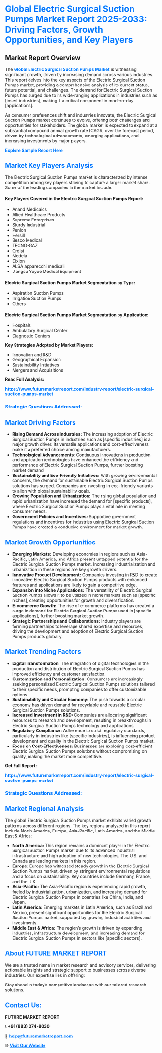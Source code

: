 <h1 style="color: #007BFF;">Global Electric Surgical Suction Pumps Market Report 2025-2033: Driving Factors, Growth Opportunities, and Key Players</h1>

<section id="overview">
<h2>Market Report Overview</h2>
<p>The <a href="https://www.futuremarketreport.com/industry-report/electric-surgical-suction-pumps-market" style="color: #007BFF; text-decoration: none;"><strong>Global Electric Surgical Suction Pumps Market</strong></a> is witnessing significant growth, driven by increasing demand across various industries. This report delves into the key aspects of the Electric Surgical Suction Pumps market, providing a comprehensive analysis of its current status, future potential, and challenges. The demand for Electric Surgical Suction Pumps has surged due to its wide-ranging applications in industries such as [insert industries], making it a critical component in modern-day [applications].</p>
<p>As consumer preferences shift and industries innovate, the Electric Surgical Suction Pumps market continues to evolve, offering both challenges and opportunities for stakeholders. The global market is expected to expand at a substantial compound annual growth rate (CAGR) over the forecast period, driven by technological advancements, emerging applications, and increasing investments by major players.</p>
</section>

<section id="overview">
<p><a href="https://www.futuremarketreport.com/request-sample/reportId=60329" style="color: #007BFF; text-decoration: none;"><strong>Explore Sample Report Here</strong></a></p>
</section>

<section id="key-players">
<h2 style="color: #007BFF;">Market Key Players Analysis</h2>
<p>The Electric Surgical Suction Pumps market is characterized by intense competition among key players striving to capture a larger market share. Some of the leading companies in the market include:</p>
<h4>Key Players Covered in the Electric Surgical Suction Pumps Report:</h4>
<ul><li>Anand Medicaids</li><li>Allied Healthcare Products</li><li>Supreme Enterprises</li><li>Sturdy Industrial</li><li>Penlon</li><li>Hersill</li><li>Besco Medical</li><li>TECNO-GAZ</li><li>Ordisi</li><li>Medela</li><li>Dixion</li><li>ALSA apparecchi medicali</li><li>Jiangsu Yuyue Medical Equipment</li></ul>
<h4>Electric Surgical Suction Pumps Market Segmentation by Type:</h4>
<ul><li>Aspiration Suction Pumps</li><li>Irrigation Suction Pumps</li><li>Others</li></ul>

<h4>Electric Surgical Suction Pumps Market Segmentation by Application:</h4>
<ul><li>Hospitals</li><li>Ambulatory Surgical Center</li><li>Diagnostic Centers</li></ul>
<p><strong>Key Strategies Adopted by Market Players:</strong></p>
<ul>
<li>Innovation and R&D</li>
<li>Geographical Expansion</li>
<li>Sustainability Initiatives</li>
<li>Mergers and Acquisitions</li>
</ul>
</section>

<section>
<p><strong>Read Full Analysis: </strong></p><a href="https://www.futuremarketreport.com/industry-report/electric-surgical-suction-pumps-market" style="color: #007BFF; text-decoration: none;"><strong>https://www.futuremarketreport.com/industry-report/electric-surgical-suction-pumps-market</strong></a>
<h3 style="color: #007BFF;">Strategic Questions Addressed:</h3>
</section>

<section id="driving-factors">
<h2 style="color: #007BFF;">Market Driving Factors</h2>
<ul>
<li><strong>Rising Demand Across Industries:</strong> The increasing adoption of Electric Surgical Suction Pumps in industries such as [specific industries] is a major growth driver. Its versatile applications and cost-effectiveness make it a preferred choice among manufacturers.</li>
<li><strong>Technological Advancements:</strong> Continuous innovations in production and application technologies have enhanced the efficiency and performance of Electric Surgical Suction Pumps, further boosting market demand.</li>
<li><strong>Sustainability and Eco-Friendly Initiatives:</strong> With growing environmental concerns, the demand for sustainable Electric Surgical Suction Pumps solutions has surged. Companies are investing in eco-friendly variants to align with global sustainability goals.</li>
<li><strong>Growing Population and Urbanization:</strong> The rising global population and rapid urbanization have increased the demand for [specific products], where Electric Surgical Suction Pumps plays a vital role in meeting consumer needs.</li>
<li><strong>Government Policies and Incentives:</strong> Supportive government regulations and incentives for industries using Electric Surgical Suction Pumps have created a conducive environment for market growth.</li>
</ul>
</section>

<section id="growth-opportunities">
<h2 style="color: #007BFF;">Market Growth Opportunities</h2>
<ul>
<li><strong>Emerging Markets:</strong> Developing economies in regions such as Asia-Pacific, Latin America, and Africa present untapped potential for the Electric Surgical Suction Pumps market. Increasing industrialization and urbanization in these regions are key growth drivers.</li>
<li><strong>Innovative Product Development:</strong> Companies investing in R&D to create innovative Electric Surgical Suction Pumps products with enhanced features and applications are likely to gain a competitive edge.</li>
<li><strong>Expansion into Niche Applications:</strong> The versatility of Electric Surgical Suction Pumps allows it to be utilized in niche markets such as [specific niches], creating opportunities for growth and diversification.</li>
<li><strong>E-commerce Growth:</strong> The rise of e-commerce platforms has created a surge in demand for Electric Surgical Suction Pumps used in [specific applications], further boosting market growth.</li>
<li><strong>Strategic Partnerships and Collaborations:</strong> Industry players are forming partnerships to leverage shared expertise and resources, driving the development and adoption of Electric Surgical Suction Pumps products globally.</li>
</ul>
</section>

<section id="trending-factors">
<h2 style="color: #007BFF;">Market Trending Factors</h2>
<ul>
<li><strong>Digital Transformation:</strong> The integration of digital technologies in the production and distribution of Electric Surgical Suction Pumps has improved efficiency and customer satisfaction.</li>
<li><strong>Customization and Personalization:</strong> Consumers are increasingly seeking personalized Electric Surgical Suction Pumps solutions tailored to their specific needs, prompting companies to offer customizable options.</li>
<li><strong>Sustainability and Circular Economy:</strong> The push towards a circular economy has driven demand for recyclable and reusable Electric Surgical Suction Pumps solutions.</li>
<li><strong>Increased Investment in R&D:</strong> Companies are allocating significant resources to research and development, resulting in breakthroughs in Electric Surgical Suction Pumps technology and applications.</li>
<li><strong>Regulatory Compliance:</strong> Adherence to strict regulatory standards, particularly in industries like [specific industries], is influencing product development and quality in the Electric Surgical Suction Pumps market.</li>
<li><strong>Focus on Cost-Effectiveness:</strong> Businesses are exploring cost-efficient Electric Surgical Suction Pumps solutions without compromising on quality, making the market more competitive.</li>
</ul>
</section>

<section>
<p><strong>Get Full Report: </strong></p><a href="https://www.futuremarketreport.com/industry-report/electric-surgical-suction-pumps-market" style="color: #007BFF; text-decoration: none;"><strong>https://www.futuremarketreport.com/industry-report/electric-surgical-suction-pumps-market</strong></a>
<h3 style="color: #007BFF;">Strategic Questions Addressed:</h3>
</section>


<section id="regional-analysis">
<h2 style="color: #007BFF;">Market Regional Analysis</h2>
<p>The global Electric Surgical Suction Pumps market exhibits varied growth patterns across different regions. The key regions analyzed in this report include North America, Europe, Asia-Pacific, Latin America, and the Middle East & Africa:</p>
<ul>
<li><strong>North America:</strong> This region remains a dominant player in the Electric Surgical Suction Pumps market due to its advanced industrial infrastructure and high adoption of new technologies. The U.S. and Canada are leading markets in this region.</li>
<li><strong>Europe:</strong> Europe has witnessed steady growth in the Electric Surgical Suction Pumps market, driven by stringent environmental regulations and a focus on sustainability. Key countries include Germany, France, and the U.K.</li>
<li><strong>Asia-Pacific:</strong> The Asia-Pacific region is experiencing rapid growth, fueled by industrialization, urbanization, and increasing demand for Electric Surgical Suction Pumps in countries like China, India, and Japan.</li>
<li><strong>Latin America:</strong> Emerging markets in Latin America, such as Brazil and Mexico, present significant opportunities for the Electric Surgical Suction Pumps market, supported by growing industrial activities and investments.</li>
<li><strong>Middle East & Africa:</strong> The region’s growth is driven by expanding industries, infrastructure development, and increasing demand for Electric Surgical Suction Pumps in sectors like [specific sectors].</li>
</ul>
</section>

<footer>
<h2 style="color: #007BFF;">About FUTURE MARKET REPORT</h2>
<p>We are a trusted name in market research and advisory services, delivering actionable insights and strategic support to businesses across diverse industries. Our expertise lies in offering:</p>

<p>Stay ahead in today’s competitive landscape with our tailored research solutions.</p>

<h2 style="color: #007BFF;">Contact Us:</h2>
<p><strong>FUTURE MARKET REPORT</strong></p>
<p>📞 <strong>+91 (883) 074-8030</strong></p>
<p>📧 <strong><a href="mailto:help@futuremarketreport.com" style="color: #007BFF;">help@futuremarketreport.com</a></strong></p>
<p>🌐 <strong><a href="https://www.futuremarketreport.com/" style="color: #007BFF;">Visit Our Website</a></strong></p>
</footer>
